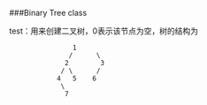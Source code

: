 ###Binary Tree class

test：用来创建二叉树，0表示该节点为空，树的结构为

```
			    1
			   /      \
			  2	       3
			 / \      / 
			4   5    6
			 \
			  7
```
